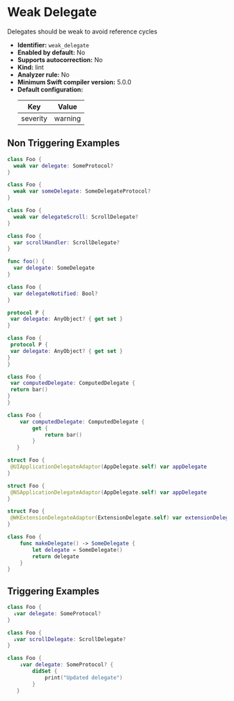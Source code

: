 # Weak Delegate

Delegates should be weak to avoid reference cycles

* **Identifier:** `weak_delegate`
* **Enabled by default:** No
* **Supports autocorrection:** No
* **Kind:** lint
* **Analyzer rule:** No
* **Minimum Swift compiler version:** 5.0.0
* **Default configuration:**
  <table>
  <thead>
  <tr><th>Key</th><th>Value</th></tr>
  </thead>
  <tbody>
  <tr>
  <td>
  severity
  </td>
  <td>
  warning
  </td>
  </tr>
  </tbody>
  </table>

## Non Triggering Examples

```swift
class Foo {
  weak var delegate: SomeProtocol?
}
```

```swift
class Foo {
  weak var someDelegate: SomeDelegateProtocol?
}
```

```swift
class Foo {
  weak var delegateScroll: ScrollDelegate?
}
```

```swift
class Foo {
  var scrollHandler: ScrollDelegate?
}
```

```swift
func foo() {
  var delegate: SomeDelegate
}
```

```swift
class Foo {
  var delegateNotified: Bool?
}
```

```swift
protocol P {
 var delegate: AnyObject? { get set }
}
```

```swift
class Foo {
 protocol P {
 var delegate: AnyObject? { get set }
}
}
```

```swift
class Foo {
 var computedDelegate: ComputedDelegate {
 return bar() 
} 
}
```

```swift
class Foo {
    var computedDelegate: ComputedDelegate {
        get {
            return bar()
        }
   }
```

```swift
struct Foo {
 @UIApplicationDelegateAdaptor(AppDelegate.self) var appDelegate 
}
```

```swift
struct Foo {
 @NSApplicationDelegateAdaptor(AppDelegate.self) var appDelegate 
}
```

```swift
struct Foo {
 @WKExtensionDelegateAdaptor(ExtensionDelegate.self) var extensionDelegate 
}
```

```swift
class Foo {
    func makeDelegate() -> SomeDelegate {
        let delegate = SomeDelegate()
        return delegate
    }
}
```

## Triggering Examples

```swift
class Foo {
  ↓var delegate: SomeProtocol?
}
```

```swift
class Foo {
  ↓var scrollDelegate: ScrollDelegate?
}
```

```swift
class Foo {
    ↓var delegate: SomeProtocol? {
        didSet {
            print("Updated delegate")
        }
   }
```